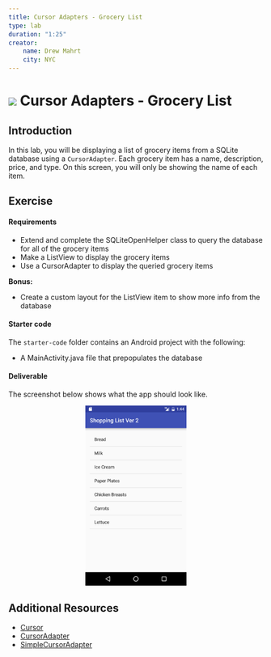 ```yaml
---
title: Cursor Adapters - Grocery List
type: lab
duration: "1:25"
creator:
    name: Drew Mahrt
    city: NYC
---
```




# ![](https://ga-dash.s3.amazonaws.com/production/assets/logo-9f88ae6c9c3871690e33280fcf557f33.png) Cursor Adapters - Grocery List

## Introduction


In this lab, you will be displaying a list of grocery items from a SQLite database using a `CursorAdapter`. Each grocery item has a name, description, price, and type. On this screen, you will only be showing the name of each item.

## Exercise

#### Requirements

- Extend and complete the SQLiteOpenHelper class to query the database for all of the grocery items
- Make a ListView to display the grocery items
- Use a CursorAdapter to display the queried grocery items

**Bonus:**
- Create a custom layout for the ListView item to show more info from the database

#### Starter code

The `starter-code` folder contains an Android project with the following:

- A MainActivity.java file that prepopulates the database

#### Deliverable

The screenshot below shows what the app should look like.

<p align="center">
  <img src="./screenshots/screen1.png" width="200">
</p>

## Additional Resources

- [Cursor](http://developer.android.com/reference/android/database/Cursor.html)
- [CursorAdapter](http://developer.android.com/reference/android/widget/CursorAdapter.html)
- [SimpleCursorAdapter](http://developer.android.com/reference/android/widget/SimpleCursorAdapter.html)
